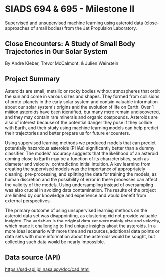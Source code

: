 # SIADS 694 & 695 - Milestone II

Supervised and unsupervised machine learning using asteroid data (close-approaches of small bodies) from the Jet Propulsion Laboratory.

## Close Encounters: A Study of Small Body Trajectories in Our Solar System
By Andre Kleber, Trevor McCalmont, & Julien Weinstein

## Project Summary
Asteroids are small, metallic or rocky bodies without atmospheres that orbit the sun and come in various sizes and shapes. They formed from collisions of proto-planets in the early solar system and contain valuable information about our solar system's origins and the evolution of life on Earth. Over 1 million asteroids have been identified, but many more remain undiscovered, and they may contain rare minerals and organic compounds. Asteroids are also of interest because of the potential danger they pose if they collide with Earth, and their study using machine learning models can help predict their trajectories and better prepare us for future encounters.

Using supervised learning methods we produced models that can predict potentially hazardous asteroids (PHAs) significantly better than a dummy classifier. The models' accuracy suggests that the likelihood of an asteroid coming close to Earth may be a function of its characteristics, such as diameter and velocity, contradicting initial intuition. A key learning from creating the supervised models was the importance of appropriately cleaning, pre-processing, and splitting the data for training the models, as human discretion and the possibility of error in these processes can affect the validity of the models. Using undersampling instead of oversampling was also crucial in avoiding data contamination. The results of the project are limited by our knowledge and experience and would benefit from external perspectives.

The primary outcome of using unsupervised learning methods on the asteroid data set was disappointing, as clustering did not provide valuable insights. The variables in the original data set were mainly size and velocity, which made it challenging to find unique insights about the asteroids. In a more ideal scenario with more time and resources, additional data points or data sets with more information about the asteroids would be sought, but collecting such data would be nearly impossible.

## Data source (API)
https://ssd-api.jpl.nasa.gov/doc/cad.html
